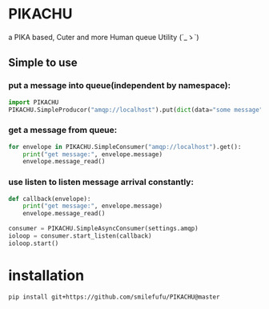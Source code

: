 # PIKACHU
a PIKA based, Cuter and more Human queue Utility (´_ゝ`)

## Simple to use
### put a message into queue(independent by namespace):
```python
import PIKACHU
PIKACHU.SimpleProducor("amqp://localhost").put(dict(data="some message"))
```

### get a message from queue:

```python
for envelope in PIKACHU.SimpleConsumer("amqp://localhost").get():
    print("get message:", envelope.message)
    envelope.message_read()
```

### use listen to listen message arrival constantly:

```python
def callback(envelope):
    print("get message:", envelope.message)
    envelope.message_read()
    
consumer = PIKACHU.SimpleAsyncConsumer(settings.amqp)
ioloop = consumer.start_listen(callback)
ioloop.start()
```



# installation

```bash
pip install git+https://github.com/smilefufu/PIKACHU@master
```

